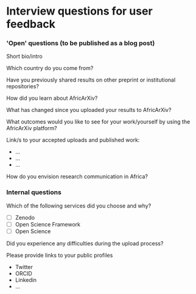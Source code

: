 # Interview questions for user feedback

### 'Open' questions (to be published as a blog post)

Short bio/intro

Which country do you come from?

Have you previously shared results on other preprint or institutional repositories?

How did you learn about AfricArXiv?

What has changed since you uploaded your results to AfricArXiv?

What outcomes would you like to see for your work/yourself by using the AfricArXiv platform? 

Link/s to your accepted uploads and published work: 
- …
- …
- …

How do you envision research communication in Africa?



### Internal questions

Which of the following services did you choose and why?
- [ ] Zenodo
- [ ] Open Science Framework
- [ ] Open Science

Did you experience any difficulties during the upload process?

Please provide links to your public profiles
- Twitter
- ORCID
- Linkedin
- …
